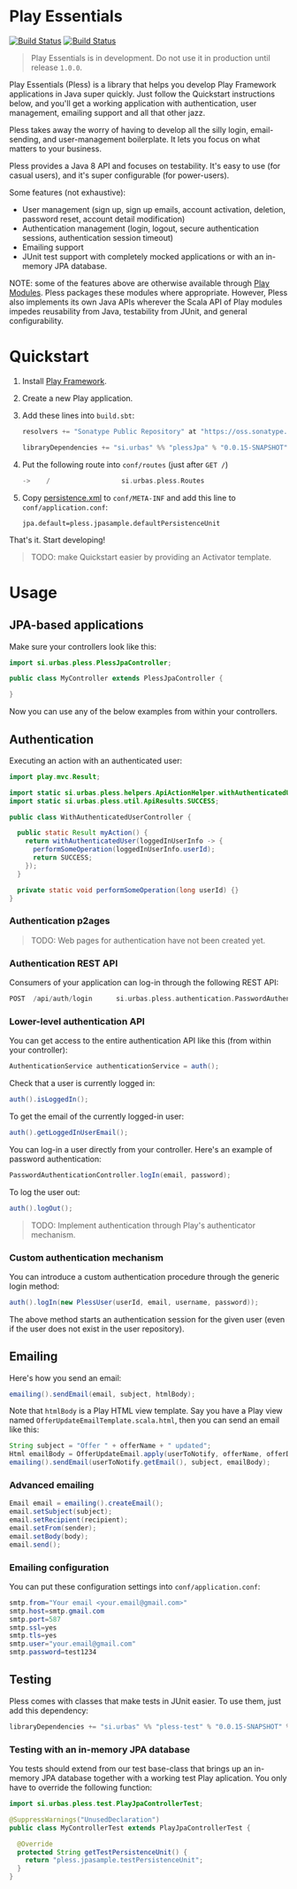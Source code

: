 # Play Essentials

[![Build Status](https://drone.io/bitbucket.org/urbas/play-essentials/status.png)](https://drone.io/bitbucket.org/urbas/play-essentials/latest)
[![Build Status](https://travis-ci.org/urbas/play-essentials.png?branch=master)](https://travis-ci.org/urbas/play-essentials)

> Play Essentials is in development. Do not use it in production until release `1.0.0`.

Play Essentials (Pless) is a library that helps you develop Play Framework applications in Java super quickly. Just
follow the Quickstart instructions below, and you'll get a working application with authentication, user management,
emailing support and all that other jazz.

Pless takes away the worry of having to develop all the silly login, email-sending, and user-management boilerplate. It
lets you focus on what matters to your business.

Pless provides a Java 8 API and focuses on testability. It's easy to use (for casual users), and it's super configurable
(for power-users).

Some features (not exhaustive):

-   User management (sign up, sign up emails, account activation, deletion, password reset, account detail modification)
-   Authentication management (login, logout, secure authentication sessions, authentication session timeout)
-   Emailing support
-   JUnit test support with completely mocked applications or with an in-memory JPA database.

NOTE: some of the features above are otherwise available through [Play Modules](http://www.playframework.com/modules).
Pless packages these modules where appropriate. However, Pless also implements its own Java APIs wherever the Scala API
of Play modules impedes reusability from Java, testability from JUnit, and general configurability.

# Quickstart

1.  Install [Play Framework](http://www.playframework.com/download).

2.  Create a new Play application.

3.  Add these lines into `build.sbt`:

    ```scala
    resolvers += "Sonatype Public Repository" at "https://oss.sonatype.org/content/groups/public"

    libraryDependencies += "si.urbas" %% "plessJpa" % "0.0.15-SNAPSHOT"
    ```

4.  Put the following route into `conf/routes` (just after `GET /`)

    ```scala
    ->    /                  si.urbas.pless.Routes
    ```

5.  Copy [persistence.xml](./plessJpaSample/conf/META-INF/persistence.xml) to `conf/META-INF` and add this line to `conf/application.conf`:

        jpa.default=pless.jpasample.defaultPersistenceUnit

That's it. Start developing!

>   TODO: make Quickstart easier by providing an Activator template.

# Usage

## JPA-based applications

Make sure your controllers look like this:

```java
import si.urbas.pless.PlessJpaController;

public class MyController extends PlessJpaController {

}
```

Now you can use any of the below examples from within your controllers.

## Authentication

Executing an action with an authenticated user:

```java
import play.mvc.Result;

import static si.urbas.pless.helpers.ApiActionHelper.withAuthenticatedUser;
import static si.urbas.pless.util.ApiResults.SUCCESS;

public class WithAuthenticatedUserController {

  public static Result myAction() {
    return withAuthenticatedUser(loggedInUserInfo -> {
      performSomeOperation(loggedInUserInfo.userId);
      return SUCCESS;
    });
  }

  private static void performSomeOperation(long userId) {}
}
```

### Authentication p2ages

>   TODO: Web pages for authentication have not been created yet.

### Authentication REST API

Consumers of your application can log-in through the following REST API:

```scala
POST  /api/auth/login      si.urbas.pless.authentication.PasswordAuthenticationController.logIn()
```

### Lower-level authentication API

You can get access to the entire authentication API like this (from within your controller):

```java
AuthenticationService authenticationService = auth();
```

Check that a user is currently logged in:

```java
auth().isLoggedIn();
```

To get the email of the currently logged-in user:

```java
auth().getLoggedInUserEmail();
```

You can log-in a user directly from your controller. Here's an example of password authentication:

```java
PasswordAuthenticationController.logIn(email, password);
```

To log the user out:

```java
auth().logOut();
```

>   TODO: Implement authentication through Play's authenticator mechanism.

### Custom authentication mechanism

You can introduce a custom authentication procedure through the generic login method:

```java
auth().logIn(new PlessUser(userId, email, username, password));
```

The above method starts an authentication session for the given user (even if the user does not exist in the user
repository).

## Emailing

Here's how you send an email:

```java
emailing().sendEmail(email, subject, htmlBody);
```

Note that `htmlBody` is a Play HTML view template. Say you have a
Play view named `OfferUpdateEmailTemplate.scala.html`, then you can send an
email like this:


```java
String subject = "Offer " + offerName + " updated";
Html emailBody = OfferUpdateEmail.apply(userToNotify, offerName, offerDescription, offerPrice);
emailing().sendEmail(userToNotify.getEmail(), subject, emailBody);
```

### Advanced emailing

```java
Email email = emailing().createEmail();
email.setSubject(subject);
email.setRecipient(recipient);
email.setFrom(sender);
email.setBody(body);
email.send();
```

### Emailing configuration

You can put these configuration settings into `conf/application.conf`:

```java
smtp.from="Your email <your.email@gmail.com>"
smtp.host=smtp.gmail.com
smtp.port=587
smtp.ssl=yes
smtp.tls=yes
smtp.user="your.email@gmail.com"
smtp.password=test1234
```

## Testing

Pless comes with classes that make tests in JUnit easier. To use them, just add this dependency:

```scala
libraryDependencies += "si.urbas" %% "pless-test" % "0.0.15-SNAPSHOT" % "test"
```

### Testing with an in-memory JPA database

You tests should extend from our test base-class that brings up an in-memory JPA database together with a working test Play aplication. You only have to override the following function:

```java
import si.urbas.pless.test.PlayJpaControllerTest;

@SuppressWarnings("UnusedDeclaration")
public class MyControllerTest extends PlayJpaControllerTest {

  @Override
  protected String getTestPersistenceUnit() {
    return "pless.jpasample.testPersistenceUnit";
  }
}
```